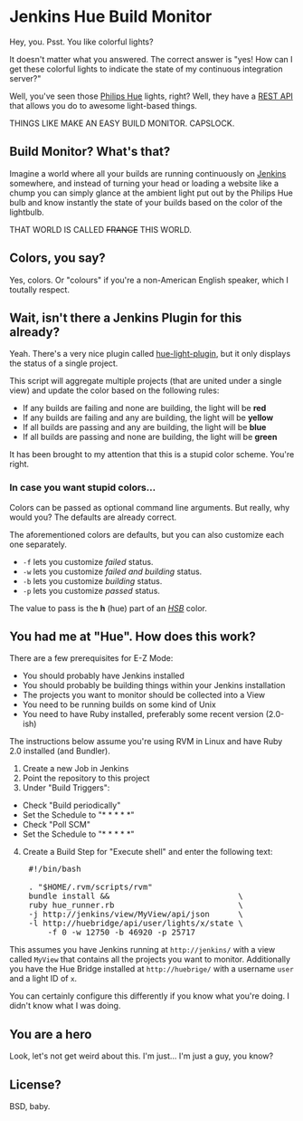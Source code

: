 # Jenkins Hue Build Monitor

Hey, you. Psst. You like colorful lights?

It doesn't matter what you answered. The correct answer is "yes! How can I get these colorful lights to indicate the state of my continuous integration server?"

Well, you've seen those [Philips Hue](http://www.meethue.com/) lights, right? Well, they have a [REST API](http://developers.meethue.com/gettingstarted.html) that allows you do to awesome light-based things.

THINGS LIKE MAKE AN EASY BUILD MONITOR. CAPSLOCK.

## Build Monitor? What's that?

Imagine a world where all your builds are running continuously on [Jenkins](http://jenkins-ci.org/) somewhere, and instead of turning your head or loading a website like a chump you can simply glance at the ambient light put out by the Philips Hue bulb and know instantly the state of your builds based on the color of the lightbulb.

THAT WORLD IS CALLED ~~FRANCE~~ THIS WORLD.

## Colors, you say?

Yes, colors. Or "colours" if you're a non-American English speaker, which I toutally respect.

## Wait, isn't there a Jenkins Plugin for this already?

Yeah. There's a very nice plugin called [hue-light-plugin](https://github.com/jenkinsci/hue-light-plugin), but it only displays the status of a single project.

This script will aggregate multiple projects (that are united under a single view) and update the color based on the following rules:

* If any builds are failing and none are building, the light will be **red**
* If any builds are failing and any are building, the light will be **yellow**
* If all builds are passing and any are building, the light will be **blue**
* If all builds are passing and none are building, the light will be **green**

It has been brought to my attention that this is a stupid color scheme. You're right.

### In case you want stupid colors...

Colors can be passed as optional command line arguments.  But really, why would you?  The defaults are already correct.

The aforementioned colors are defaults, but you can also customize each one separately.

* `-f` lets you customize _failed_ status.
* `-w` lets you customize _failed and building_ status.
* `-b` lets you customize _building_ status.
* `-p` lets you customize _passed_ status.

The value to pass is the __h__ (hue) part of an [_HSB_](http://colorizer.org/) color.

## You had me at "Hue". How does this work?

There are a few prerequisites for E-Z Mode:

* You should probably have Jenkins installed
* You should probably be building things within your Jenkins installation
* The projects you want to monitor should be collected into a View
* You need to be running builds on some kind of Unix
* You need to have Ruby installed, preferably some recent version (2.0-ish)

The instructions below assume you're using RVM in Linux and have Ruby 2.0 installed (and Bundler).

1. Create a new Job in Jenkins
2. Point the repository to this project
3. Under "Build Triggers":
  * Check "Build periodically"
  * Set the Schedule to "* * * * \*"
  * Check "Poll SCM"
  * Set the Schedule to "* * * * *"
4. Create a Build Step for "Execute shell" and enter the following text:

<pre>
    #!/bin/bash
    
    . "$HOME/.rvm/scripts/rvm"
    bundle install &&                           \
	ruby hue_runner.rb                          \
	-j http://jenkins/view/MyView/api/json      \
	-l http://huebridge/api/user/lights/x/state \
        -f 0 -w 12750 -b 46920 -p 25717
</pre>

This assumes you have Jenkins running at `http://jenkins/` with a view called `MyView` that contains all the projects you want to monitor. Additionally you have the Hue Bridge installed at `http://huebrige/` with a username `user` and a light ID of `x`.

You can certainly configure this differently if you know what you're doing. I didn't know what I was doing.

## You are a hero

Look, let's not get weird about this. I'm just... I'm just a guy, you know?

## License?

BSD, baby.
